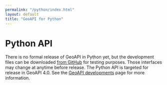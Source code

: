 ```yaml
---
permalink: "/python/index.html"
layout: default
title: "GeoAPI for Python"
---
```


# Python API

There is no formal release of GeoAPI in Python yet, but the development files can be downloaded
[from GitHub](https://github.com/opengeospatial/geoapi/tree/master/geoapi/src/main/python/opengis)
for testing purposes.
Those interfaces may change at anytime before release.
The Python API is targeted for release in GeoAPI 4.0.
See the [GeoAPI developments](../snapshot/index.html) page for more information.
